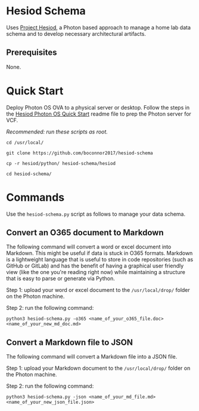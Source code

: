 # Hesiod Schema
Uses [Project Hesiod](https://github.com/boconnor2017/hesiod), a Photon based approach to manage a home lab data schema and to develop necessary architectural artifacts.

## Prerequisites
None.

# Quick Start
Deploy Photon OS OVA to a physical server or desktop. Follow the steps in the [Hesiod Photon OS Quick Start](https://github.com/boconnor2017/hesiod/blob/main/photon/readme.md) readme file to prep the Photon server for VCF. 

*Recommended: run these scripts as root.*
```
cd /usr/local/
```
```
git clone https://github.com/boconnor2017/hesiod-schema
```
```
cp -r hesiod/python/ hesiod-schema/hesiod
```
```
cd hesiod-schema/
```

# Commands
Use the `hesiod-schema.py` script as follows to manage your data schema.

## Convert an O365 document to Markdown
The following command will convert a word or excel document into Markdown. This might be useful if data is stuck in O365 formats. Markdown is a lightweight language that is useful to store in code repositories (such as GitHub or GitLab) and has the benefit of having a graphical user friendly view (like the one you're reading right now) while maintaining a structure that is easy to parse or generate via Python.    

Step 1: upload your word or excel document to the `/usr/local/drop/` folder on the Photon machine.    

Step 2: run the following command:   
```
python3 hesiod-schema.py -o365 <name_of_your_o365_file.doc> <name_of_your_new_md_doc.md>  
```

## Convert a Markdown file to JSON
The following command will convert a Markdown file into a JSON file. 

Step 1: upload your Markdown document to the `/usr/local/drop/` folder on the Photon machine.    

Step 2: run the following command:   
```
python3 hesiod-schema.py -json <name_of_your_md_file.md> <name_of_your_new_json_file.json>  
```

